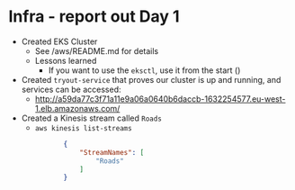 # Infra - report out Day 1

* Created EKS Cluster
    * See /aws/README.md for details
    * Lessons learned
        * If you want to use the `eksctl`, use it from the start ()
* Created `tryout-service` that proves our cluster is up and running, and services can be accessed:
    * http://a59da77c3f71a11e9a06a0640b6daccb-1632254577.eu-west-1.elb.amazonaws.com/
* Created a Kinesis stream called `Roads`
    * `aws kinesis list-streams`
        ```json
               {
                   "StreamNames": [
                       "Roads"
                   ]
               }
        ```    
